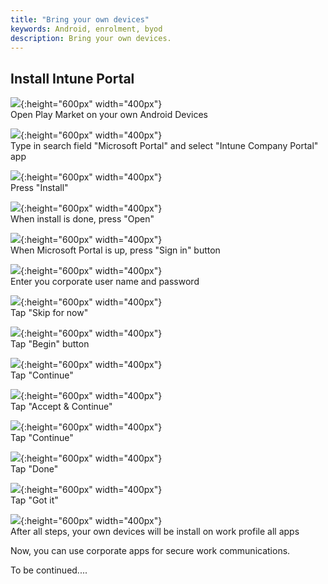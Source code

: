 ```yaml
---
title: "Bring your own devices"
keywords: Android, enrolment, byod
description: Bring your own devices.
---
```

## Install Intune Portal
![](images/BYOD_01.png){:height="600px" width="400px"}  
Open Play Market on your own Android Devices


![](images/BYOD_02.png){:height="600px" width="400px"}  
Type in search field "Microsoft Portal" and select "Intune Company Portal" app

![](images/BYOD_03.png){:height="600px" width="400px"}  
Press "Install"

![](images/BYOD_04.png){:height="600px" width="400px"}  
When install is done, press "Open"

![](images/BYOD_05.png){:height="600px" width="400px"}  
When Microsoft Portal is up, press "Sign in" button

![](images/BYOD_06.png){:height="600px" width="400px"}  
Enter you corporate user name and password

![](images/BYOD_07.png){:height="600px" width="400px"}  
Tap "Skip for now"

![](images/BYOD_08.png){:height="600px" width="400px"}  
Tap "Begin" button

![](images/BYOD_09.png){:height="600px" width="400px"}  
Tap "Continue"

![](images/BYOD_10.png){:height="600px" width="400px"}  
Tap "Accept & Continue"

![](images/BYOD_11.png){:height="600px" width="400px"}  
Tap "Continue"

![](images/BYOD_12.png){:height="600px" width="400px"}  
Tap "Done"

![](images/BYOD_13.png){:height="600px" width="400px"}  
Tap "Got it"

![](images/BYOD_14.png){:height="600px" width="400px"}  
After all steps, your own devices will be install on work profile all apps

Now, you can use corporate apps for secure work communications.

To be continued....